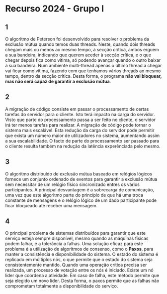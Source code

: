 # Recurso 2024 - Grupo I

## 1

O algoritmo de Peterson foi desenvolvido para resolver o problema da exclusão mútua quando temos duas threads. Neste, quando dois threads chegam mais ou menos ao mesmo tempo, à secção crítica, ambos erguem a sua bandeira, indicando que querem aceder à secção crítica, e o que chegar depois fica como vítima, só podendo avançar quando o outro baixar a sua bandeira. Num ambiente multi-thread apenas o último thread a chegar vai ficar como vítima, fazendo com que tenhamos vários threads ao mesmo tempo, dentro da secção crítica. Desta forma, o programa **não vai bloquear, mas não será capaz de garantir a exclusão mútua**.

## 2

A migração de código consiste em passar o processamento de certas tarefas do servidor para o cliente. Isto terá impacto na carga do servidor. Visto que parte do processamento passa a ser feito no cliente, o servidor irá ter menos tarefas para realizar. A migração de código pode tornar o sistema mais escalável. Esta redução da carga do servidor pode permitir que exista um número maior de utilizadores no sistema, aumentando assim a sua escalabilidade. O facto de parte do processamento ser passado para o cliente resulta também na redução da latência experênciada pelo mesmo.

## 3

O algoritmo distribuído de exclusão mútua baseado em relógios lógicos fornece um conjunto ordenado de eventos para garantir a exclusão mútua sem necessitar de um relógio físico sincronizado entres os vários participantes. A principal desvantagem é a sobrecarga de comunicação, uma vez que este algoritmo parte do princípio de que há uma troca constante de mensagens e o relógio lógico de um dado participante pode ficar bloqueado até receber uma mensagem.

## 4

O principal problema de sistemas distribuídos para garantir que este serviço esteja sempre disponível, mesmo quando as máquinas físicas podem falhar, é a tolerância a falhas. Uma solução eficaz para este problema é a utilização de algoritmos de consenso, como o **Paxos**, para manter a consistência e disponibilidade do sistema. O estado do sistema é replicado em múltiplos nós, o que permite que o estado do sistema seja consistentemente mantido. Quando uma operação crítica precisa ser realizada, um processo de votação entre os nós é iniciado. Existe um nó lider que coordena a atividade. Em caso de falha, este método permite que seja elegido um novo lider. Desta forma, o paxos permite que as falhas não comprometam totalmente a disponibilidade do serviço.